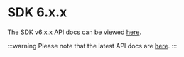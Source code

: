 
# SDK 6.x.x

The SDK v6.x.x API docs can be viewed [here](https://v6-api-doc-lit-js-sdk.vercel.app/). 

:::warning
Please note that the latest API docs are [here](https://developer.litprotocol.com/api-reference/latest/).
:::
<FeedbackComponent/>
